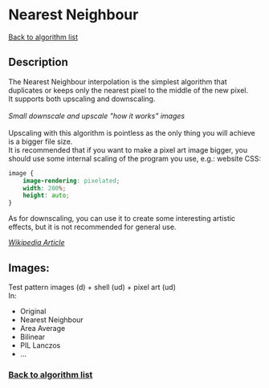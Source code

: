 # Nearest Neighbour

[Back to algorithm list](../README.md)

## Description

The Nearest Neighbour interpolation is the simplest algorithm that duplicates or keeps only the nearest pixel to the middle of the new pixel.  
It supports both upscaling and downscaling.  
<br> 
*Small downscale and upscale "how it works" images*  
<br>
Upscaling with this algorithm is pointless as the only thing you will achieve is a bigger file size.  
It is recommended that if you want to make a pixel art image bigger, you should use some internal scaling of the program you use, e.g.: website CSS: 
```css
image {
    image-rendering: pixelated;
    width: 200%;
    height: auto;
}
```
As for downscaling, you can use it to create some interesting artistic effects, but it is not recommended for general use.

[*Wikipedia Article*](https://en.wikipedia.org/wiki/Nearest-neighbor_interpolation)

## Images:

Test pattern images (d) + shell (ud) + pixel art (ud)  
In:
- Original
- Nearest Neighbour
- Area Average
- Bilinear
- PIL Lanczos
- ...

### [Back to algorithm list](../README.md)